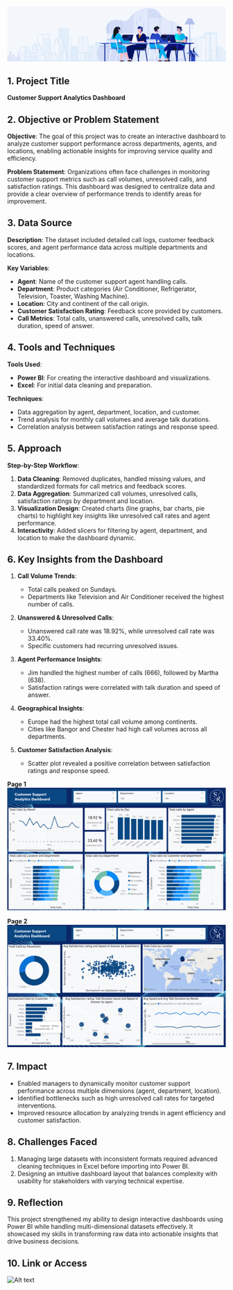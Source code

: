 
![Alt text](Assets/Customer_support_cover_image.png)

## **1. Project Title**  
**Customer Support Analytics Dashboard**



## **2. Objective or Problem Statement**  
**Objective**: The goal of this project was to create an interactive dashboard to analyze customer support performance across departments, agents, and locations, enabling actionable insights for improving service quality and efficiency.  

**Problem Statement**: Organizations often face challenges in monitoring customer support metrics such as call volumes, unresolved calls, and satisfaction ratings. This dashboard was designed to centralize data and provide a clear overview of performance trends to identify areas for improvement.



## **3. Data Source**  
**Description**: The dataset included detailed call logs, customer feedback scores, and agent performance data across multiple departments and locations.  

**Key Variables**:  
- **Agent**: Name of the customer support agent handling calls.  
- **Department**: Product categories (Air Conditioner, Refrigerator, Television, Toaster, Washing Machine).  
- **Location**: City and continent of the call origin.  
- **Customer Satisfaction Rating**: Feedback score provided by customers.  
- **Call Metrics**: Total calls, unanswered calls, unresolved calls, talk duration, speed of answer.



## **4. Tools and Techniques**  
**Tools Used**:  
- **Power BI**: For creating the interactive dashboard and visualizations.  
- **Excel**: For initial data cleaning and preparation.  

**Techniques**:  
- Data aggregation by agent, department, location, and customer.  
- Trend analysis for monthly call volumes and average talk durations.  
- Correlation analysis between satisfaction ratings and response speed.



## **5. Approach**  
**Step-by-Step Workflow**:  
1. **Data Cleaning**: Removed duplicates, handled missing values, and standardized formats for call metrics and feedback scores.  
2. **Data Aggregation**: Summarized call volumes, unresolved calls, satisfaction ratings by department and location.  
3. **Visualization Design**: Created charts (line graphs, bar charts, pie charts) to highlight key insights like unresolved call rates and agent performance.  
4. **Interactivity**: Added slicers for filtering by agent, department, and location to make the dashboard dynamic.



## **6. Key Insights from the Dashboard**
1. **Call Volume Trends**:
   - Total calls peaked on Sundays.
   - Departments like Television and Air Conditioner received the highest number of calls.

2. **Unanswered & Unresolved Calls**:
   - Unanswered call rate was 18.92%, while unresolved call rate was 33.40%.  
   - Specific customers had recurring unresolved issues.

3. **Agent Performance Insights**:
   - Jim handled the highest number of calls (666), followed by Martha (638).  
   - Satisfaction ratings were correlated with talk duration and speed of answer.

4. **Geographical Insights**:
   - Europe had the highest total call volume among continents.
   - Cities like Bangor and Chester had high call volumes across all departments.

5. **Customer Satisfaction Analysis**:
   - Scatter plot revealed a positive correlation between satisfaction ratings and response speed.

**Page 1**
![Alt text](Assets/Barclays_Call_Center_DB1.png)

**Page 2**
![Alt text](Assets/Barclays_Call_Center_DB2.png)

## **7. Impact**
- Enabled managers to dynamically monitor customer support performance across multiple dimensions (agent, department, location).  
- Identified bottlenecks such as high unresolved call rates for targeted interventions.
- Improved resource allocation by analyzing trends in agent efficiency and customer satisfaction.



## **8. Challenges Faced**
1. Managing large datasets with inconsistent formats required advanced cleaning techniques in Excel before importing into Power BI.
2. Designing an intuitive dashboard layout that balances complexity with usability for stakeholders with varying technical expertise.



## **9. Reflection**
This project strengthened my ability to design interactive dashboards using Power BI while handling multi-dimensional datasets effectively. It showcased my skills in transforming raw data into actionable insights that drive business decisions.



## **10. Link or Access**

![Alt text](Assets/Barclays_Customer_Support.pbix)


